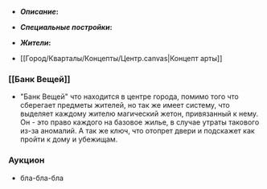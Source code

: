 - **_Описание_:**
    

- **_Специальные постройки_:**
    

- **_Жители_:**
    

- [[Город/Кварталы/Концепты/Центр.canvas|Концепт арты]]
### [[Банк Вещей]]
- "Банк Вещей" что находится в центре города, помимо того что сберегает предметы жителей, но так же имеет систему, что выделяет каждому жителю магический жетон, привязанный к нему. Он  - это право каждого на базовое жилье, в случае утраты такового из-за аномалий. А так же ключ, что отопрет двери и подскажет как пройти к дому и убежищам.
### Аукцион
- бла-бла-бла